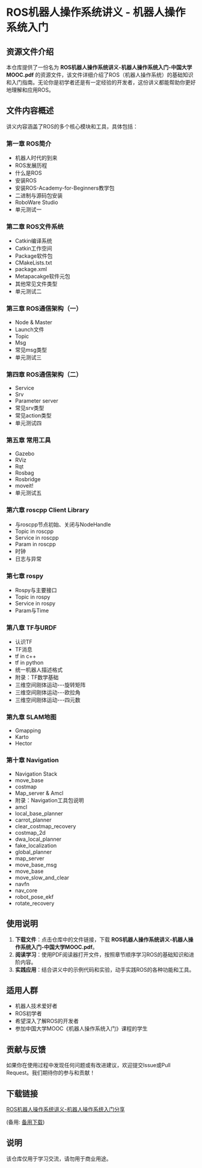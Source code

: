 # ROS机器人操作系统讲义 - 机器人操作系统入门

## 资源文件介绍

本仓库提供了一份名为 **ROS机器人操作系统讲义-机器人操作系统入门-中国大学MOOC.pdf** 的资源文件，该文件详细介绍了ROS（机器人操作系统）的基础知识和入门指南。无论你是初学者还是有一定经验的开发者，这份讲义都能帮助你更好地理解和应用ROS。

## 文件内容概述

讲义内容涵盖了ROS的多个核心模块和工具，具体包括：

### 第一章 ROS简介
- 机器人时代的到来
- ROS发展历程
- 什么是ROS
- 安装ROS
- 安装ROS-Academy-for-Beginners教学包
- 二进制与源码包安装
- RoboWare Studio
- 单元测试一

### 第二章 ROS文件系统
- Catkin编译系统
- Catkin工作空间
- Package软件包
- CMakeLists.txt
- package.xml
- Metapacakge软件元包
- 其他常见文件类型
- 单元测试二

### 第三章 ROS通信架构（一）
- Node & Master
- Launch文件
- Topic
- Msg
- 常见msg类型
- 单元测试三

### 第四章 ROS通信架构（二）
- Service
- Srv
- Parameter server
- 常见srv类型
- 常见action类型
- 单元测试四

### 第五章 常用工具
- Gazebo
- RViz
- Rqt
- Rosbag
- Rosbridge
- moveit!
- 单元测试五

### 第六章 roscpp Client Library
- 与roscpp节点初始、关闭与NodeHandle
- Topic in roscpp
- Service in roscpp
- Param in roscpp
- 时钟
- 日志与异常

### 第七章 rospy
- Rospy与主要接口
- Topic in rospy
- Service in rospy
- Param与Time

### 第八章 TF与URDF
- 认识TF
- TF消息
- tf in c++
- tf in python
- 统一机器人描述格式
- 附录：TF数学基础
- 三维空间刚体运动---旋转矩阵
- 三维空间刚体运动---欧拉角
- 三维空间刚体运动---四元数

### 第九章 SLAM地图
- Gmapping
- Karto
- Hector

### 第十章 Navigation
- Navigation Stack
- move_base
- costmap
- Map_server & Amcl
- 附录：Navigation工具包说明
- amcl
- local_base_planner
- carrot_planner
- clear_costmap_recovery
- costmap_2d
- dwa_local_planner
- fake_localization
- global_planner
- map_server
- move_base_msg
- move_base
- move_slow_and_clear
- navfn
- nav_core
- robot_pose_ekf
- rotate_recovery

## 使用说明

1. **下载文件**：点击仓库中的文件链接，下载 **ROS机器人操作系统讲义-机器人操作系统入门-中国大学MOOC.pdf**。
2. **阅读学习**：使用PDF阅读器打开文件，按照章节顺序学习ROS的基础知识和进阶内容。
3. **实践应用**：结合讲义中的示例代码和实验，动手实践ROS的各种功能和工具。

## 适用人群

- 机器人技术爱好者
- ROS初学者
- 希望深入了解ROS的开发者
- 参加中国大学MOOC《机器人操作系统入门》课程的学生

## 贡献与反馈

如果你在使用过程中发现任何问题或有改进建议，欢迎提交Issue或Pull Request。我们期待你的参与和贡献！

## 下载链接
[ROS机器人操作系统讲义-机器人操作系统入门分享](https://pan.quark.cn/s/f07085f49aad) 

(备用: [备用下载](https://pan.baidu.com/s/1jUxtDHqjF7ZrEEAuJfakmg?pwd=1234))

## 说明

该仓库仅用于学习交流，请勿用于商业用途。
